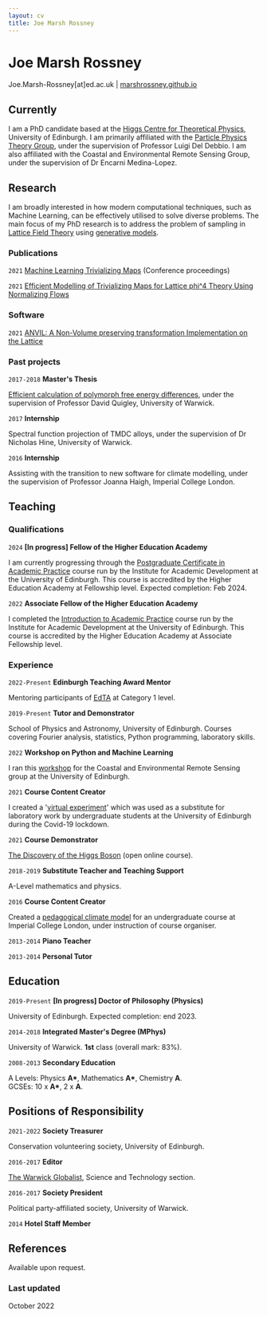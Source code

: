 ```yaml
---
layout: cv
title: Joe Marsh Rossney
---
```

# Joe Marsh Rossney

<div id="webaddress">
Joe.Marsh-Rossney[at]ed.ac.uk
| <a href="https://marshrossney.github.io">marshrossney.github.io</a>
</div>


## Currently

I am a PhD candidate based at the [Higgs Centre for Theoretical Physics](https://higgs.ph.ed.ac.uk/), University of Edinburgh.
I am primarily affiliated with the [Particle Physics Theory Group](https://www.ph.ed.ac.uk/particle-physics-theory), under the supervision of Professor Luigi Del Debbio.
I am also affiliated with the Coastal and Environmental Remote Sensing Group, under the supervision of Dr Encarni Medina-Lopez.


## Research

I am broadly interested in how modern computational techniques, such as Machine Learning, can be effectively utilised to solve diverse problems.
The main focus of my PhD research is to address the problem of sampling in [Lattice Field Theory](http://scholarpedia.org/article/Lattice_quantum_field_theory) using [generative models](https://openai.com/blog/generative-models/).

### Publications

`2021` [Machine Learning Trivializing Maps](https://arxiv.org/abs/2112.15532) (Conference proceedings)

`2021`
[Efficient Modelling of Trivializing Maps for Lattice phi^4 Theory Using Normalizing Flows](https://arxiv.org/abs/2105.12481)

### Software

`2021`
[ANVIL: A Non-Volume preserving transformation Implementation on the Lattice](https://doi.org/10.5281/zenodo.4792249)

### Past projects

`2017-2018`
__Master's Thesis__

[Efficient calculation of polymorph free energy differences](https://github.com/marshrossney/pylsmc), under the supervision of Professor David Quigley, University of Warwick.

`2017`
__Internship__

Spectral function projection of TMDC alloys, under the supervision of Dr Nicholas Hine, University of Warwick.

`2016`
__Internship__

Assisting with the transition to new software for climate modelling, under the supervision of Professor Joanna Haigh, Imperial College London.


## Teaching

### Qualifications

`2024`
__\[In progress\] Fellow of the Higher Education Academy__

I am currently progressing through the [Postgraduate Certificate in Academic Practice](https://www.ed.ac.uk/institute-academic-development/learning-teaching/cpd/postgraduate-certificate) course run by the Institute for Academic Development at the University of Edinburgh.
This course is accredited by the Higher Education Academy at Fellowship level.
Expected completion: Feb 2024.

`2022`
__Associate Fellow of the Higher Education Academy__

I completed the [Introduction to Academic Practice](https://www.ed.ac.uk/institute-academic-development/learning-teaching/cpd/intro-ap) course run by the Institute for Academic Development at the University of Edinburgh.
This course is accredited by the Higher Education Academy at Associate Fellowship level.


### Experience

`2022-Present`
__Edinburgh Teaching Award Mentor__

Mentoring participants of [EdTA](https://www.ed.ac.uk/institute-academic-development/learning-teaching/cpd/teaching-award) at Category 1 level.

`2019-Present`
__Tutor and Demonstrator__

School of Physics and Astronomy, University of Edinburgh.
Courses covering Fourier analysis, statistics, Python programming, laboratory skills.

`2022`
__Workshop on Python and Machine Learning__

I ran this [workshop](https://marshrossney.github.io/ceres-workshop/) for the Coastal and Environmental Remote Sensing group at the University of Edinburgh.

`2021`
__Course Content Creator__

I created a '[virtual experiment](https://www.github.com/marshrossney/percolation)' which was used as a substitute for laboratory work by undergraduate students at the University of Edinburgh during the Covid-19 lockdown.

`2021`
__Course Demonstrator__

[The Discovery of the Higgs Boson](https://www.futurelearn.com/courses/higgs) (open online course).

`2018-2019`
__Substitute Teacher and Teaching Support__

A-Level mathematics and physics.

`2016`
__Course Content Creator__

Created a [pedagogical climate model](https://github.com/marshrossney/EPcm) for an undergraduate course at Imperial College London, under instruction of course organiser.

`2013-2014`
__Piano Teacher__

`2013-2014`
__Personal Tutor__


## Education

`2019-Present`
__\[In progress\] Doctor of Philosophy (Physics)__

University of Edinburgh. Expected completion: end 2023.

`2014-2018`
__Integrated Master's Degree (MPhys)__

University of Warwick. __1st__ class (overall mark: 83%).

`2008-2013`
__Secondary Education__

A Levels: Physics __A\*__, Mathematics __A\*__, Chemistry __A__. \
GCSEs: 10 x __A\*__, 2 x __A__.


## Positions of Responsibility

`2021-2022`
__Society Treasurer__

Conservation volunteering society, University of Edinburgh.

`2016-2017`
__Editor__

[The Warwick Globalist](http://warwickglobalist.com), Science and Technology section.

`2016-2017`
__Society President__

Political party-affiliated society, University of Warwick.

`2014`
__Hotel Staff Member__


## References

Available upon request.

### Last updated

October 2022


